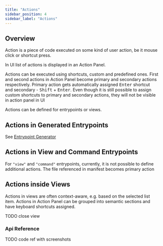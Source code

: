 ```yaml
---
title: "Actions"
sidebar_position: 4
sidebar_label: "Actions"
---
```


## Overview

Action is a piece of code executed on some kind of user action, be it mouse click or shortcut press. 

In UI list of actions is displayed in an Action Panel.

Actions can be executed using shortcuts, custom and predefined ones.
First and second actions in Action Panel become primary and secondary actions respectively.
Primary action gets automatically assigned <kbd>Enter</kbd> shortcut and secondary - <kbd>Shift</kbd> + <kbd>Enter</kbd>.
Even though it is still possible to assign custom shortcuts to primary and secondary actions, they will not be visible in action panel in UI

Actions can be defined for entrypoints or views.

## Actions in Generated Entrypoints

See [Entrypoint Generator](entrypoint-types/entrypoint-generator.mdx)

## Actions in View and Command Entrypoints

For `"view"` and `"command"` entrypoints, currently, it is not possible to define additional actions.
The file referenced in manifest becomes primary action

## Actions inside Views

Actions in views are often context-aware, e.g. based on the selected list item.
Actions in Action Panel can be grouped into semantic sections and have keyboard shortcuts assigned.

TODO close view

### Api Reference

TODO code ref with screenshots

